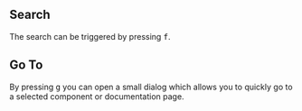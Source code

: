 ## Search

The search can be triggered by pressing <kbd>f</kbd>.

## Go To

By pressing <kbd>g</kbd> you can open a small dialog which allows you to quickly go to a selected component or documentation page.
